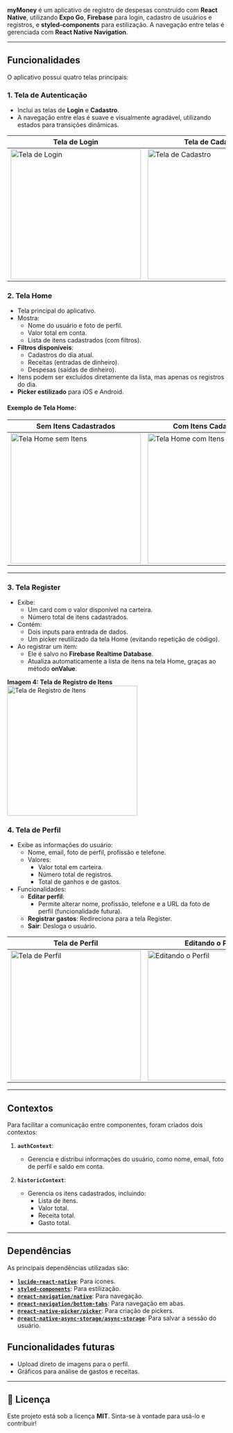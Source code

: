 **myMoney** é um aplicativo de registro de despesas construído com **React Native**, utilizando **Expo Go**, **Firebase** para login, cadastro de usuários e registros, e **styled-components** para estilização. A navegação entre telas é gerenciada com **React Native Navigation**.

---

## **Funcionalidades**  

O aplicativo possui quatro telas principais:  

### **1. Tela de Autenticação**  
- Inclui as telas de **Login** e **Cadastro**.  
- A navegação entre elas é suave e visualmente agradável, utilizando estados para transições dinâmicas.  

| Tela de Login                              | Tela de Cadastro                          |
|--------------------------------------------|-------------------------------------------|
| <img src="./assets/images/login.PNG" alt="Tela de Login" width="300"> | <img src="./assets/images/signup.PNG" alt="Tela de Cadastro" width="300"> |


### **2. Tela Home**  
- Tela principal do aplicativo.  
- Mostra:  
  - Nome do usuário e foto de perfil.  
  - Valor total em conta.  
  - Lista de itens cadastrados (com filtros).  
- **Filtros disponíveis**:  
  - Cadastros do dia atual.  
  - Receitas (entradas de dinheiro).  
  - Despesas (saídas de dinheiro).  
- Itens podem ser excluídos diretamente da lista, mas apenas os registros do dia.  
- **Picker estilizado** para iOS e Android.  

#### **Exemplo de Tela Home:**  

| Sem Itens Cadastrados                              | Com Itens Cadastrados                           |
|----------------------------------------------------|------------------------------------------------|
| <img src="./assets/images/homeScreen2.PNG" alt="Tela Home sem Itens" width="300"> | <img src="./assets/images/homeScreen.PNG" alt="Tela Home com Itens" width="300"> |

--- 

### **3. Tela Register**  
- Exibe:  
  - Um card com o valor disponível na carteira.  
  - Número total de itens cadastrados.  
- Contém:  
  - Dois inputs para entrada de dados.  
  - Um picker reutilizado da tela Home (evitando repetição de código).  
- Ao registrar um item:  
  - Ele é salvo no **Firebase Realtime Database**.  
  - Atualiza automaticamente a lista de itens na tela Home, graças ao método **onValue**.
    
**Imagem 4: Tela de Registro de Itens**  
<img src="./assets/images/registerScreen.PNG" alt="Tela de Registro de Itens" width="300">

### **4. Tela de Perfil**  
- Exibe as informações do usuário:  
  - Nome, email, foto de perfil, profissão e telefone.  
  - Valores:  
    - Valor total em carteira.  
    - Número total de registros.  
    - Total de ganhos e de gastos.  
- Funcionalidades:  
  - **Editar perfil**:  
    - Permite alterar nome, profissão, telefone e a URL da foto de perfil (funcionalidade futura).  
  - **Registrar gastos**: Redireciona para a tela Register.  
  - **Sair**: Desloga o usuário.  

| Tela de Perfil                                    | Editando o Perfil                              |
|--------------------------------------------------|-----------------------------------------------|
| <img src="./assets/images/profileScreen.PNG" alt="Tela de Perfil" width="300"> | <img src="./assets/images/profileModal.PNG" alt="Editando o Perfil" width="300"> |


---

## **Contextos**  

Para facilitar a comunicação entre componentes, foram criados dois contextos:  

1. **`authContext`**:  
   - Gerencia e distribui informações do usuário, como nome, email, foto de perfil e saldo em conta.  

2. **`historicContext`**:  
   - Gerencia os itens cadastrados, incluindo:  
     - Lista de itens.  
     - Valor total.  
     - Receita total.  
     - Gasto total.  

---

## **Dependências**  

As principais dependências utilizadas são:  

- **[`lucide-react-native`](https://github.com/lucide-icons/lucide-react-native)**: Para ícones.  
- **[`styled-components`](https://styled-components.com/)**: Para estilização.  
- **[`@react-navigation/native`](https://reactnavigation.org/)**: Para navegação.  
- **[`@react-navigation/bottom-tabs`](https://reactnavigation.org/docs/bottom-tab-navigator/)**: Para navegação em abas.  
- **[`@react-native-picker/picker`](https://github.com/react-native-picker/picker)**: Para criação de pickers.  
- **[`@react-native-async-storage/async-storage`](https://github.com/react-native-async-storage/async-storage)**: Para salvar a sessão do usuário.  



## **Funcionalidades futuras**  
- Upload direto de imagens para o perfil.  
- Gráficos para análise de gastos e receitas.  

---

## **📄 Licença**  
Este projeto está sob a licença **MIT**. Sinta-se à vontade para usá-lo e contribuir!  




